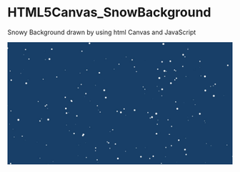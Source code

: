 # HTML5Canvas_SnowBackground
Snowy Background drawn by using html Canvas and JavaScript


![Snow_Background](https://github.com/hannyle/My-images/blob/master/screenshot_SnowBack.jpg)
